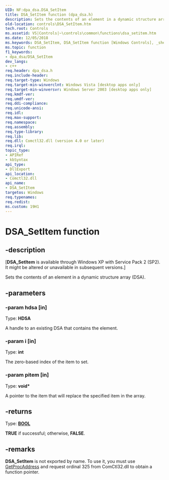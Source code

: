 ```yaml
---
UID: NF:dpa_dsa.DSA_SetItem
title: DSA_SetItem function (dpa_dsa.h)
description: Sets the contents of an element in a dynamic structure array (DSA).
old-location: controls\DSA_SetItem.htm
tech.root: Controls
ms.assetid: VS|Controls|~\controls\common\functions\dsa_setitem.htm
ms.date: 12/05/2018
ms.keywords: DSA_SetItem, DSA_SetItem function [Windows Controls], _shell_DSA_SetItem, _shell_DSA_SetItem_cpp, controls.DSA_SetItem, controls._shell_DSA_SetItem, dpa_dsa/DSA_SetItem
ms.topic: function
f1_keywords:
- dpa_dsa/DSA_SetItem
dev_langs:
- c++
req.header: dpa_dsa.h
req.include-header: 
req.target-type: Windows
req.target-min-winverclnt: Windows Vista [desktop apps only]
req.target-min-winversvr: Windows Server 2003 [desktop apps only]
req.kmdf-ver: 
req.umdf-ver: 
req.ddi-compliance: 
req.unicode-ansi: 
req.idl: 
req.max-support: 
req.namespace: 
req.assembly: 
req.type-library: 
req.lib: 
req.dll: Comctl32.dll (version 4.0 or later)
req.irql: 
topic_type:
- APIRef
- kbSyntax
api_type:
- DllExport
api_location:
- Comctl32.dll
api_name:
- DSA_SetItem
targetos: Windows
req.typenames: 
req.redist: 
ms.custom: 19H1
---
```


# DSA_SetItem function


## -description


<p class="CCE_Message">[<b>DSA_SetItem</b> is available through Windows XP with Service Pack 2 (SP2). It might be altered or unavailable in subsequent versions.]

Sets the contents of an element in a dynamic structure array (DSA).


## -parameters




### -param hdsa [in]

Type: <b>HDSA</b>

A handle to an existing DSA that contains the element.


### -param i [in]

Type: <b>int</b>

The zero-based index of the item to set.


### -param pitem [in]

Type: <b>void*</b>

A pointer to the item that will replace the specified item in the array.


## -returns



Type: <b><a href="https://docs.microsoft.com/windows/desktop/WinProg/windows-data-types">BOOL</a></b>

<b>TRUE</b> if successful; otherwise, <b>FALSE</b>.




## -remarks



<b>DSA_SetItem</b> is not exported by name. To use it, you must use <a href="https://docs.microsoft.com/windows/desktop/api/libloaderapi/nf-libloaderapi-getprocaddress">GetProcAddress</a> and request ordinal 325 from ComCtl32.dll to obtain a function pointer.



